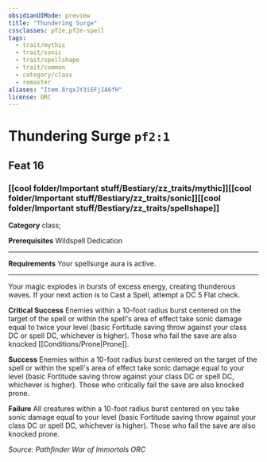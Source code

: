 ```yaml
---
obsidianUIMode: preview
title: "Thundering Surge"
cssclasses: pf2e,pf2e-spell
tags:
  - trait/mythic
  - trait/sonic
  - trait/spellshape
  - trait/common
  - category/class
  - remaster
aliases: "Item.8rqxJY3iEFjIA6fH"
license: ORC
---
```

# Thundering Surge `pf2:1`
## Feat 16
### [[cool folder/Important stuff/Bestiary/zz_traits/mythic]][[cool folder/Important stuff/Bestiary/zz_traits/sonic]][[cool folder/Important stuff/Bestiary/zz_traits/spellshape]]

**Category** class; 



**Prerequisites** Wildspell Dedication
* * *
**Requirements** Your spellsurge aura is active.

* * *

Your magic explodes in bursts of excess energy, creating thunderous waves. If your next action is to Cast a Spell, attempt a DC 5 Flat check.

**Critical Success** Enemies within a 10-foot radius burst centered on the target of the spell or within the spell's area of effect take sonic damage equal to twice your level (basic Fortitude saving throw against your class DC or spell DC, whichever is higher). Those who fail the save are also knocked [[Conditions/Prone|Prone]].

**Success** Enemies within a 10-foot radius burst centered on the target of the spell or within the spell's area of effect take sonic damage equal to your level (basic Fortitude saving throw against your class DC or spell DC, whichever is higher). Those who critically fail the save are also knocked prone.

**Failure** All creatures within a 10-foot radius burst centered on you take sonic damage equal to your level (basic Fortitude saving throw against your class DC or spell DC, whichever is higher). Those who fail the save are also knocked prone.

*Source: Pathfinder War of Immortals*
*ORC*